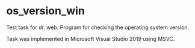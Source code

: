 # os_version_win
Test task for dr. web. Program for checking the operating system version.

Task was implemented in Microsoft Visual Studio 2019 using MSVC.
